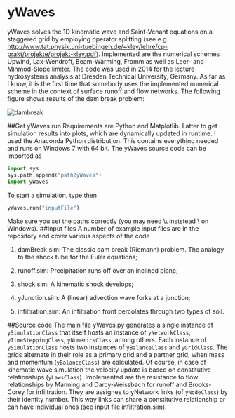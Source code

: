 # yWaves
yWaves solves the 1D kinematic wave and Saint-Venant equations on a staggered grid by employing operator splitting 
(see e.g. http://www.tat.physik.uni-tuebingen.de/~kley/lehre/cp-prakt/projekte/projekt-kley.pdf).
Implemented are the numerical schemes Upwind, Lax-Wendroff, Beam-Warming, Fromm as well as Leer- and Minmod-Slope limiter. 
The code was used in 2014 for the lecture hydrosystems analysis at Dresden Technical University, 
Germany. As far as I know, it is the first time that somebody uses the implemented 
numerical scheme in the context of surface runoff and flow networks.
The following figure shows results of the dam break problem:

![dambreak](https://cloud.githubusercontent.com/assets/12182426/7442274/c28b4a12-f10a-11e4-8237-28681d59c856.jpg)

##Get yWaves run
Requirements are Python and Matplotlib. Latter to get simulation results into plots, which are dynamically updated in runtime. 
I used the Anaconda Python distribution. This contains everything needed and runs on Windows 7 with 64 bit. 
The yWaves source code can be imported as
```python
import sys
sys.path.append("path2yWaves")
import yWaves
```
To start a simulation, type then
```python
yWaves.run("inputFile")
```
Make sure you set the paths correctly (you may need \\\ inststead \\ on Windows).
##Input files
A number of example input files are in the repository and cover various aspects of the code

1. damBreak.sim: The classic dam break (Riemann) problem. The analogy to the shock tube for the Euler equations;

2. runoff.sim: Precipitation runs off over an inclined plane;

3. shock.sim: A kinematic shock develops;

4. yJunction.sim: A (linear) advection wave forks at a junction;

5. infiltration.sim: An infiltration front percolates through two types of soil.

##Source code
The main file yWaves.py generates a single instance of `ySimulationClass` that itself hosts an instance of `yNetworkClass`, `yTimeSteppingClass`, `yNumericsClass`, among others.
Each instance of `ySimulationClass` hosts two instances of `yBalanceClass` and `yGridClass`. 
The grids alternate in their role as a primary grid and a partner grid, when mass and momentum (`yBalanceClass`) are calculated. Of course, in case of kinematic wave simulation the velocity update is based on constitutive relationships (`yLawsClass`). 
Implemented are the resistance to flow relationships by Manning and
Darcy-Weissbach for runoff and Brooks-Corey for infiltration.
They are assignes to yNetwork links (of `yNodeClass`) by their identity number.
This way links can share a constitutive relationship or can have individual ones (see input file infiltration.sim).
